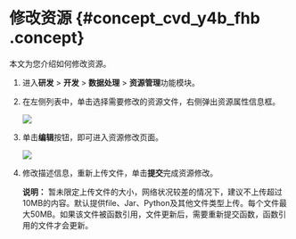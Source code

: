 # 修改资源 {#concept_cvd_y4b_fhb .concept}

本文为您介绍如何修改资源。

1.  进入**研发** \> **开发** \> **数据处理** \> **资源管理**功能模块。
2.  在左侧列表中，单击选择需要修改的资源文件，右侧弹出资源属性信息框。

    ![](http://static-aliyun-doc.oss-cn-hangzhou.aliyuncs.com/assets/img/149632/155599256441557_zh-CN.png)

3.  单击**编辑**按钮，即可进入资源修改页面。

    ![](http://static-aliyun-doc.oss-cn-hangzhou.aliyuncs.com/assets/img/149632/155599256441559_zh-CN.png)

4.  修改描述信息，重新上传文件，单击**提交**完成资源修改。

    **说明：** 暂未限定上传文件的大小，网络状况较差的情况下，建议不上传超过10MB的内容。默认提供file、Jar、Python及其他文件类型上传。每个文件最大50MB。如果该文件被函数引用，文件更新后，需要重新提交函数，函数引用的文件才会更新。


